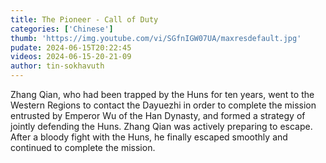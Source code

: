 ```yaml
---
title: The Pioneer - Call of Duty
categories: ['Chinese']
thumb: 'https://img.youtube.com/vi/SGfnIGW07UA/maxresdefault.jpg'
pudate: 2024-06-15T20:22:45
videos: 2024-06-15-20-21-09
author: tin-sokhavuth
---
```

Zhang Qian, who had been trapped by the Huns for ten years, went to the Western Regions to contact the Dayuezhi in order to complete the mission entrusted by Emperor Wu of the Han Dynasty, and formed a strategy of jointly defending the Huns. Zhang Qian was actively preparing to escape. After a bloody fight with the Huns, he finally escaped smoothly and continued to complete the mission.